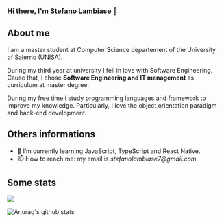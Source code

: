 ### Hi there, I'm Stefano Lambiase 👋

About me
-----------
I am a master student at Computer Science departement of the University of Salerno (UNISA).

During my third year at university I fell in love with Software Engineering. Cause that, i chose **Software Engineering and IT management** as curriculum at master degree.

During my free time i study programming languages and framework to improve my knowledge. Particularly, I love the object orientation paradigm and back-end development.

Others informations
-----------
- 🌱 I’m currently learning JavaScript, TypeScript and React Native.
- 📫 How to reach me: my email is _stefanolambiase7@gmail.com_.

Some stats
-----------
![](https://komarev.com/ghpvc/?username=StefanoLambiase&color=red)

![Anurag's github stats](https://github-readme-stats.vercel.app/api?username=StefanoLambiase&hide=contribs,prs)

<!--
**StefanoLambiase/StefanoLambiase** is a ✨ _special_ ✨ repository because its `README.md` (this file) appears on your GitHub profile.

Here are some ideas to get you started:

- 🔭 I’m currently working on ...
- 🌱 I’m currently learning ...
- 👯 I’m looking to collaborate on ...
- 🤔 I’m looking for help with ...
- 💬 Ask me about ...
- 📫 How to reach me: ...
- 😄 Pronouns: ...
- ⚡ Fun fact: ...
-->
